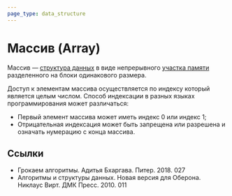 ```yaml
---
page_type: data_structure
---
```


# Массив (Array)

Массив — [структура данных](20221025223341.md) в виде непрерывного [участка памяти](20221029234220.md) разделенного на блоки одинакового размера.

Доступ к элементам массива осуществляется по индексу который является целым числом. Способ индексации в разных языках программирования может различаться:

- Первый элемент массива может иметь индекс 0 или индекс 1;
- Отрицательная индексация может быть запрещена или разрешена и означать нумерацию с конца массива.

## Ссылки

- Грокаем алгоритмы. Адитья Бхаргава. Питер. 2018. 027
- Алгоритмы и структуры данных. Новая версия для Оберона. Никлаус Вирт. ДМК Пресс. 2010. 011
